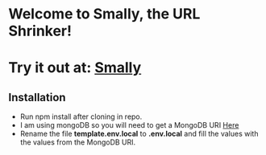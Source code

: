 # Welcome to Smally, the URL Shrinker!

# Try it out at: [Smally](https://smally.vercel.app/)

## Installation
* Run npm install after cloning in repo.
* I am using mongoDB so you will need to get a MongoDB URI [Here](https://account.mongodb.com/account/login)
* Rename the file **template.env.local** to **.env.local** and fill the values with the values from the MongoDB URI.